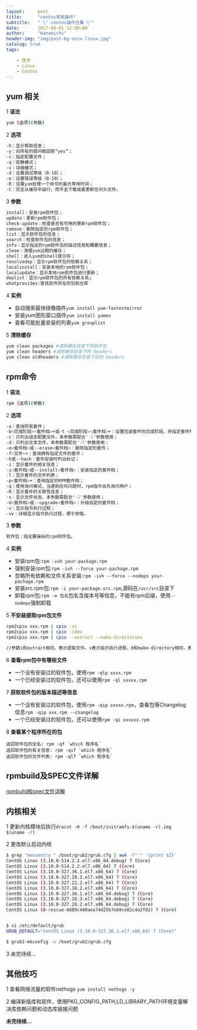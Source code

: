 ```yaml
---
layout:     post
title:      "centos常用操作"
subtitle:   " \" centos操作合集 \""
date:       2017-08-01 12:00:00
author:     "Hanamichi"
header-img: "img/post-bg-unix-linux.jpg"
catalog: true
tags:

    - 技术
    - Linux
    - Centos
---
```




## yum 相关

1 **语法**

```bash
yum (选项)(参数)
```

2 **选项**

```bash
-h：显示帮助信息； 
-y：对所有的提问都回答“yes”；
-c：指定配置文件； 
-q：安静模式； 
-v：详细模式； 
-d：设置调试等级（0-10）； 
-e：设置错误等级（0-10）； 
-R：设置yum处理一个命令的最大等待时间； 
-C：完全从缓存中运行，而不去下载或者更新任何头文件。
```

3 **参数**

```bash
install：安装rpm软件包； 
update：更新rpm软件包； 
check-update：检查是否有可用的更新rpm软件包； 
remove：删除指定的rpm软件包； 
list：显示软件包的信息； 
search：检查软件包的信息； 
info：显示指定的rpm软件包的描述信息和概要信息； 
clean：清理yum过期的缓存； 
shell：进入yum的shell提示符； 
resolvedep：显示rpm软件包的依赖关系； 
localinstall：安装本地的rpm软件包； 
localupdate：显示本地rpm软件包进行更新； 
deplist：显示rpm软件包的所有依赖关系;
whatprovides:查找软件所在的包和仓库
```

4 **实例**

* 自动搜索最快镜像插件`yum install yum-fastestmirror`
* 安装yum图形窗口插件`yum install yumex`
* 查看可能批量安装的列表`yum grouplist`

5 **清除缓存**

```bash
yum clean packages #清除缓存目录下的软件包 
yum clean headers #清除缓存目录下的 headers 
yum clean oldheaders #清除缓存目录下旧的 headers
```

## rpm命令

1 **语法**

```bash
rpm (选项)(参数)
```

2 **选项**

```bash
-a：查询所有套件；
-b<完成阶段><套件档>+或-t <完成阶段><套件档>+：设置包装套件的完成阶段，并指定套件档的文件名称； 
-c：只列出组态配置文件，本参数需配合"-l"参数使用； 
-d：只列出文本文件，本参数需配合"-l"参数使用； 
-e<套件档>或--erase<套件档>：删除指定的套件； 
-f<文件>+：查询拥有指定文件的套件； 
-h或--hash：套件安装时列出标记； 
-i：显示套件的相关信息；
-i<套件档>或--install<套件档>：安装指定的套件档； 
-l：显示套件的文件列表； 
-p<套件档>+：查询指定的RPM套件档； 
-q：使用询问模式，当遇到任何问题时，rpm指令会先询问用户； 
-R：显示套件的关联性信息； 
-s：显示文件状态，本参数需配合"-l"参数使用； 
-U<套件档>或--upgrade<套件档>：升级指定的套件档； 
-v：显示指令执行过程； 
-vv：详细显示指令执行过程，便于排错。
```

3 **参数**

```bash
软件包：指定要操纵的rpm软件包。
```

4 **实例**

* 安装rpm包:`rpm -ivh your-package.rpm`
* 强制安装rpm包:`rpm -ivh --force your-pachage.rpm`
* 忽略所有依赖和文件关系安装:`rpm -ivh --force --nodeps your-pachage.rpm`
* 安装src.rpm包:`rpm -i your-package.src.rpm`,源码在`/usr/src`目录下
* 卸载rpm包:`rpm -e 包名`包名含版本号等信息，不能有rpm后缀，使用`--nodeps`强制卸载

5 **不安装提取rpm包文件**

```bash
rpm2cpio xxx.rpm | cpio -vi 
rpm2cpio xxx.rpm | cpio -idmv 
rpm2cpio xxx.rpm | cpio --extract --make-directories

//参数i和extract相同，表示提取文件。v表示指示执行进程，d和make-directory相同，表示根据包中文件原来的路径建立目录，m表示保持文件的更新时间
```

6 **查看rpm包中有哪些文件**

* 一个没有安装过的软件包，使用`rpm -qlp xxxx.rpm`
* 一个已经安装过的软件包，还可以使用`rpm -ql xxxxx.rpm`

7 **获取软件包的版本描述等信息**

* 一个没有安装过的软件包，使用`rpm -qip xxxxx.rpm`，查看包等Changelog信息`rpm -qip xxx.rpm --changelog`
* 一个已经安装过的软件包，还可以使用`rpm -qi xxxxxx.rpm`

8 **查看某个程序所在的包** 

```
返回软件包的全名: rpm -qf `which 程序名`
返回软件包的有关信息: rpm -qif `which 程序名`
返回软件包的文件列表: rpm -qlf `which 程序名`
```

## rpmbuild及SPEC文件详解

[rpmbuild和spec文件详解](hanamichi.wiki/2017/12/02/rpmbuild/)

## 内核相关

1 更新内核模块后执行`dracut -H -f /boot/initramfs-$(uname -r).img $(uname -r)`

2 更改默认启动内核

```bash
$ grep "menuentry " /boot/grub2/grub.cfg | awk -F"'" '{print $2}'
CentOS Linux (3.10.0-514.2.2.el7.x86_64.debug) 7 (Core)
CentOS Linux (3.10.0-514.2.2.el7.x86_64) 7 (Core)
CentOS Linux (3.10.0-327.36.1.el7.x86_64) 7 (Core)
CentOS Linux (3.10.0-327.28.3.el7.x86_64) 7 (Core)
CentOS Linux (3.10.0-327.22.2.el7.x86_64) 7 (Core)
CentOS Linux (3.10.0-327.18.2.el7.x86_64) 7 (Core)
CentOS Linux (3.10.0-327.36.1.el7.x86_64.debug) 7 (Core)
CentOS Linux (3.10.0-327.28.3.el7.x86_64.debug) 7 (Core)
CentOS Linux (3.10.0-327.28.2.el7.x86_64.debug) 7 (Core)
CentOS Linux (0-rescue-6889c400aea74d25b7eb9ce82c4a2f02) 7 (Core)


$ vi /etc/default/grub
GRUB_DEFAULT="CentOS Linux (3.10.0-327.36.1.el7.x86_64) 7 (Core)"

$ grub2-mkconfig -o /boot/grub2/grub.cfg
```

3 未完待续…

## 其他技巧

1 查看网络流量的软件nethogs `yum install nethogs -y`

2 编译新版库和软件，使用PKG_CONFIG_PATH,LD_LIBRARY_PATH环境变量解决库依赖问题和动态库链接问题

**未完待续...**

